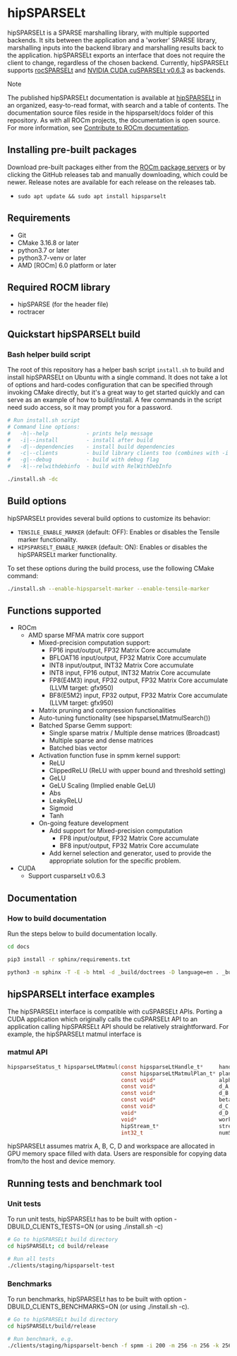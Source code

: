 # hipSPARSELt

hipSPARSELt is a SPARSE marshalling library, with multiple supported backends.
It sits between the application and a 'worker' SPARSE library, marshalling
inputs into the backend library and marshalling results back to the
application. hipSPARSELt exports an interface that does not require the client
to change, regardless of the chosen backend. Currently, hipSPARSELt supports
[rocSPARSELt](library/src/hcc_detail/rocsparselt) and [NVIDIA CUDA cuSPARSELt v0.6.3](https://docs.nvidia.com/cuda/cusparselt)
as backends.

> [!NOTE]
> The published hipSPARSELt documentation is available at [hipSPARSELt](https://rocm.docs.amd.com/projects/hipSPARSELt/en/latest/index.html) in an organized, easy-to-read format, with search and a table of contents. The documentation source files reside in the hipsparselt/docs folder of this repository. As with all ROCm projects, the documentation is open source. For more information, see [Contribute to ROCm documentation](https://rocm.docs.amd.com/en/latest/contribute/contributing.html).

## Installing pre-built packages

Download pre-built packages either from the
[ROCm package servers](https://rocm.docs.amd.com/projects/hipSPARSELt/en/latest/tutorials/install/linux.html#building-hipsparselt-from-source)
or by clicking the GitHub releases tab and manually downloading, which could be
newer. Release notes are available for each release on the releases tab.

* `sudo apt update && sudo apt install hipsparselt`

## Requirements

* Git
* CMake 3.16.8 or later
* python3.7 or later
* python3.7-venv or later
* AMD [ROCm] 6.0 platform or later

## Required ROCM library

* hipSPARSE (for the header file)
* roctracer

## Quickstart hipSPARSELt build

### Bash helper build script

The root of this repository has a helper bash script `install.sh` to build and
install hipSPARSELt on Ubuntu with a single command.  It does not take a lot of
options and hard-codes configuration that can be specified through invoking
CMake directly, but it's a great way to get started quickly and can serve as an
example of how to build/install. A few commands in the script need sudo access,
so it may prompt you for a password.

```bash
# Run install.sh script
# Command line options:
#   -h|--help            - prints help message
#   -i|--install         - install after build
#   -d|--dependencies    - install build dependencies
#   -c|--clients         - build library clients too (combines with -i & -d)
#   -g|--debug           - build with debug flag
#   -k|--relwithdebinfo  - build with RelWithDebInfo

./install.sh -dc
```

## Build options

hipSPARSELt provides several build options to customize its behavior:

* `TENSILE_ENABLE_MARKER` (default: OFF): Enables or disables the Tensile marker functionality.
* `HIPSPARSELT_ENABLE_MARKER` (default: ON): Enables or disables the hipSPARSELt marker functionality.

To set these options during the build process, use the following CMake command:

```bash
./install.sh --enable-hipsparselt-marker --enable-tensile-marker
```

## Functions supported

* ROCm
  * AMD sparse MFMA matrix core support
    * Mixed-precision computation support:
      * FP16 input/output, FP32 Matrix Core accumulate
      * BFLOAT16 input/output, FP32 Matrix Core accumulate
      * INT8 input/output, INT32 Matrix Core accumulate
      * INT8 input, FP16 output, INT32 Matrix Core accumulate
      * FP8(E4M3) input, FP32 output, FP32 Matrix Core accumulate (LLVM target: gfx950)
      * BF8(E5M2) input, FP32 output, FP32 Matrix Core accumulate (LLVM target: gfx950)
    * Matrix pruning and compression functionalities
    * Auto-tuning functionality (see hipsparseLtMatmulSearch())
    * Batched Sparse Gemm support:
      * Single sparse matrix / Multiple dense matrices (Broadcast)
      * Multiple sparse and dense matrices
      * Batched bias vector
    * Activation function fuse in spmm kernel support:
      * ReLU
      * ClippedReLU (ReLU with upper bound and threshold setting)
      * GeLU
      * GeLU Scaling (Implied enable GeLU)
      * Abs
      * LeakyReLU
      * Sigmoid
      * Tanh
    * On-going feature development
      * Add support for Mixed-precision computation
        * FP8 input/output, FP32 Matrix Core accumulate
        * BF8 input/output, FP32 Matrix Core accumulate
      * Add kernel selection and generator, used to provide the appropriate
        solution for the specific problem.
* CUDA
  * Support cusparseLt v0.6.3

## Documentation

### How to build documentation

Run the steps below to build documentation locally.

```bash
cd docs

pip3 install -r sphinx/requirements.txt

python3 -m sphinx -T -E -b html -d _build/doctrees -D language=en . _build/html
```

## hipSPARSELt interface examples

The hipSPARSELt interface is compatible with cuSPARSELt APIs. Porting a CUDA
application which originally calls the cuSPARSELt API to an application calling
hipSPARSELt API should be relatively straightforward. For example, the
hipSPARSELt matmul interface is

### matmul API

```c
hipsparseStatus_t hipsparseLtMatmul(const hipsparseLtHandle_t*     handle,
                                    const hipsparseLtMatmulPlan_t* plan,
                                    const void*                    alpha,
                                    const void*                    d_A,
                                    const void*                    d_B,
                                    const void*                    beta,
                                    const void*                    d_C,
                                    void*                          d_D,
                                    void*                          workspace,
                                    hipStream_t*                   streams,
                                    int32_t                        numStreams);

```

hipSPARSELt assumes matrix A, B, C, D and workspace are allocated in GPU memory
space filled with data. Users are responsible for copying data from/to the host
and device memory.

## Running tests and benchmark tool

### Unit tests

To run unit tests, hipSPARSELt has to be built with option
-DBUILD_CLIENTS_TESTS=ON (or using ./install.sh -c)

```bash
# Go to hipSPARSELt build directory
cd hipSPARSELt; cd build/release

# Run all tests
./clients/staging/hipsparselt-test
```

### Benchmarks

To run benchmarks, hipSPARSELt has to be built with option
-DBUILD_CLIENTS_BENCHMARKS=ON (or using ./install.sh -c).

```bash
# Go to hipSPARSELt build directory
cd hipSPARSELt/build/release

# Run benchmark, e.g.
./clients/staging/hipsparselt-bench -f spmm -i 200 -m 256 -n 256 -k 256
